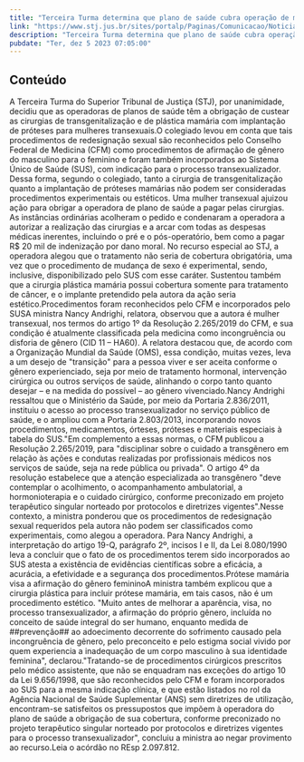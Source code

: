 ```yaml
---
title: "Terceira Turma determina que plano de saúde cubra operação de mudança de sexo para mulher transexual"
link: "https://www.stj.jus.br/sites/portalp/Paginas/Comunicacao/Noticias/2023/05122023-Terceira-Turma-determina-que-plano-de-saude-cubra-operacao-de-mudanca-de-sexo-para-mulher-transexual.aspx"
description: "Terceira Turma determina que plano de saúde cubra operação de mudança de sexo para mulher transexual"
pubdate: "Ter, dez 5 2023 07:05:00"
---
```


## Conteúdo

​A Terceira Turma do Superior Tribunal de Justiça (STJ), por unanimidade, decidiu que as operadoras de planos de saúde têm a obrigação de custear as cirurgias de transgenitalização e de plástica mamária com implantação de próteses para mulheres transexuais.O colegiado levou em conta que tais procedimentos de redesignação sexual são reconhecidos pelo Conselho Federal de Medicina (CFM) como procedimentos de afirmação de gênero do masculino para o feminino e foram também incorporados ao Sistema Único de Saúde (SUS), com indicação para o processo transexualizador. Dessa forma, segundo o colegiado, tanto a cirurgia de transgenitalização quanto a implantação de próteses mamárias não podem ser consideradas procedimentos experimentais ou estéticos. Uma mulher transexual ajuizou ação para obrigar a operadora de plano de saúde a pagar pelas cirurgias. As instâncias ordinárias acolheram o pedido e condenaram a operadora a autorizar a realização das cirurgias e a arcar com todas as despesas médicas inerentes, incluindo o pré e o pós-operatório, bem como a pagar R$ 20 mil de indenização por dano moral. No recurso especial ao STJ, a operadora alegou que o tratamento não seria de cobertura obrigatória, uma vez que o procedimento de mudança de sexo é experimental, sendo, inclusive, disponibilizado pelo SUS com esse caráter. Sustentou também que a cirurgia plástica mamária possui cobertura somente para tratamento de câncer, e o implante pretendido pela autora da ação seria estético.Procedimentos foram reconhecidos pelo CFM e incorporados pelo SUSA ministra Nancy Andrighi, relatora, observou que a autora é mulher transexual, nos termos do artigo 1º da Resolução 2.265/2019 do CFM, e sua condição é atualmente classificada pela medicina como incongruência ou disforia de gênero (CID 11 – HA60). A relatora destacou que, de acordo com a Organização Mundial da Saúde (OMS), essa condição, muitas vezes, leva a um desejo de "transição" para a pessoa viver e ser aceita conforme o gênero experienciado, seja por meio de tratamento hormonal, intervenção cirúrgica ou outros serviços de saúde, alinhando o corpo tanto quanto desejar – e na medida do possível – ao gênero vivenciado.Nancy Andrighi ressaltou que o Ministério da Saúde, por meio da Portaria 2.836/2011, instituiu o acesso ao processo transexualizador no serviço público de saúde, e o ampliou com a Portaria 2.803/2013, incorporando novos procedimentos, medicamentos, órteses, próteses e materiais especiais à tabela do SUS."Em complemento a essas normas, o CFM publicou a Resolução 2.265/2019, para "disciplinar sobre o cuidado a transgênero em relação às ações e condutas realizadas por profissionais médicos nos serviços de saúde, seja na rede pública ou privada". O artigo 4º da resolução estabelece que a atenção especializada ao transgênero "deve contemplar o acolhimento, o acompanhamento ambulatorial, a hormonioterapia e o cuidado cirúrgico, conforme preconizado em projeto terapêutico singular norteado por protocolos e diretrizes vigentes".Nesse contexto, a ministra ponderou que os procedimentos de redesignação sexual requeridos pela autora não podem ser classificados como experimentais, como alegou a operadora. Para Nancy Andrighi, a interpretação do artigo 19-Q, parágrafo 2º, incisos I e II, da Lei 8.080/1990 leva a concluir que o fato de os procedimentos terem sido incorporados ao SUS atesta a existência de evidências científicas sobre a eficácia, a acurácia, a efetividade e a segurança dos procedimentos.Prótese mamária visa a afirmação do gênero femininoA ministra também explicou que a cirurgia plástica para incluir prótese mamária, em tais casos, não é um procedimento estético. "Muito antes de melhorar a aparência, visa, no processo transexualizador, a afirmação do próprio gênero, incluída no conceito de saúde integral do ser humano, enquanto medida de ##prevenção## ao adoecimento decorrente do sofrimento causado pela incongruência de gênero, pelo preconceito e pelo estigma social vivido por quem experiencia a inadequação de um corpo masculino à sua identidade feminina", declarou."Tratando-se de procedimentos cirúrgicos prescritos pelo médico assistente, que não se enquadram nas exceções do artigo 10 da Lei 9.656/1998, que são reconhecidos pelo CFM e foram incorporados ao SUS para a mesma indicação clínica, e que estão listados no rol da Agência Nacional de Saúde Suplementar (ANS) sem diretrizes de utilização, encontram-se satisfeitos os pressupostos que impõem à operadora do plano de saúde a obrigação de sua cobertura, conforme preconizado no projeto terapêutico singular norteado por protocolos e diretrizes vigentes para o processo transexualizador", concluiu a ministra ao negar provimento ao recurso.Leia o acórdão no REsp 2.097.812.
